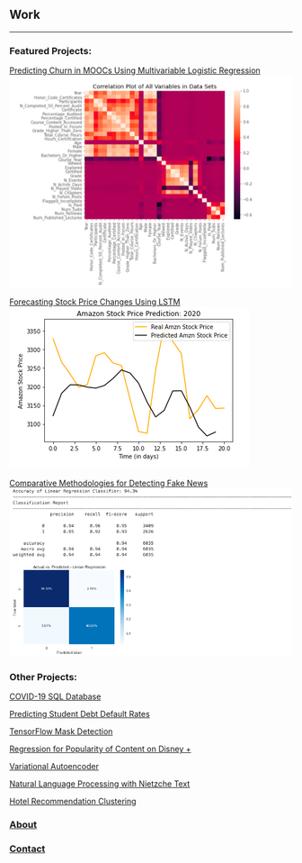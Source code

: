 ## Work

---

### Featured Projects:

[Predicting Churn in MOOCs Using Multivariable Logistic Regression](https://github.com/Zachlq/Professional_Portfolio/tree/main/Predicting%20Churn%20in%20MOOCs)
<img src="images/Screen Shot 2021-01-17 at 6.12.36 PM.png?raw=true"/>

[Forecasting Stock Price Changes Using LSTM](https://github.com/Zachlq/Professional_Portfolio/tree/main/LSTM%20Neural%20Net%20for%20Stock%20Prediction) 
<img src="images/stock_amzn.jpg?raw=true"/>

[Comparative Methodologies for Detecting Fake News](https://github.com/Zachlq/Professional_Portfolio/tree/main/Fake%20News%20Classification)
<img src="images/fake_news.jpg?raw=true"/>

### Other Projects:

[COVID-19 SQL Database](/https://github.com/Zachlq/Professional_Portfolio/tree/main/COVID-19%20SQL%20Database)

[Predicting Student Debt Default Rates](https://github.com/Zachlq/Professional_Portfolio/tree/main/Predicting_Student_Debt_Default)

[TensorFlow Mask Detection](https://github.com/Zachlq/Professional_Portfolio/tree/main/TensorFlow%20Mask%20Detection)

[Regression for Popularity of Content on Disney +](https://github.com/Zachlq/Professional_Portfolio/tree/main/Regression%20for%20Popularity%20of%20Content%20on%20Disney%2B)

[Variational Autoencoder](https://github.com/Zachlq/Professional_Portfolio/tree/main/Variational_Autoencoder)

[Natural Language Processing with Nietzche Text](https://github.com/Zachlq/Professional_Portfolio/tree/main/NLP_Nietzsche)

[Hotel Recommendation Clustering](https://github.com/Zachlq/Professional_Portfolio/tree/main/Hotel_Recommendation)


### [About](https://github.com/Zachlq/ZachQuinnDSCPortfolio/blob/master/About_Me.md)

### [Contact](https://github.com/Zachlq/ZachQuinnDSCPortfolio/blob/master/Contact.md)
